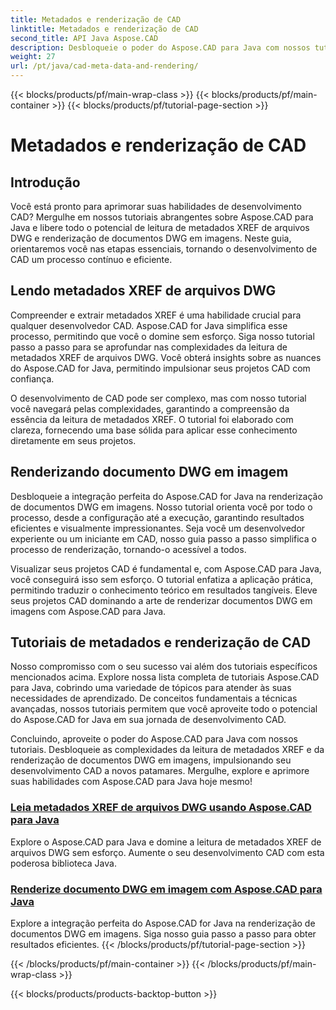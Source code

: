 ```yaml
---
title: Metadados e renderização de CAD
linktitle: Metadados e renderização de CAD
second_title: API Java Aspose.CAD
description: Desbloqueie o poder do Aspose.CAD para Java com nossos tutoriais! Aprenda a ler metadados XREF sem esforço e a renderizar documentos DWG em imagens para um desenvolvimento CAD aprimorado.
weight: 27
url: /pt/java/cad-meta-data-and-rendering/
---
```


{{< blocks/products/pf/main-wrap-class >}}
{{< blocks/products/pf/main-container >}}
{{< blocks/products/pf/tutorial-page-section >}}

# Metadados e renderização de CAD



## Introdução

Você está pronto para aprimorar suas habilidades de desenvolvimento CAD? Mergulhe em nossos tutoriais abrangentes sobre Aspose.CAD para Java e libere todo o potencial de leitura de metadados XREF de arquivos DWG e renderização de documentos DWG em imagens. Neste guia, orientaremos você nas etapas essenciais, tornando o desenvolvimento de CAD um processo contínuo e eficiente.

## Lendo metadados XREF de arquivos DWG

Compreender e extrair metadados XREF é uma habilidade crucial para qualquer desenvolvedor CAD. Aspose.CAD for Java simplifica esse processo, permitindo que você o domine sem esforço. Siga nosso tutorial passo a passo para se aprofundar nas complexidades da leitura de metadados XREF de arquivos DWG. Você obterá insights sobre as nuances do Aspose.CAD for Java, permitindo impulsionar seus projetos CAD com confiança.

O desenvolvimento de CAD pode ser complexo, mas com nosso tutorial você navegará pelas complexidades, garantindo a compreensão da essência da leitura de metadados XREF. O tutorial foi elaborado com clareza, fornecendo uma base sólida para aplicar esse conhecimento diretamente em seus projetos.

## Renderizando documento DWG em imagem

Desbloqueie a integração perfeita do Aspose.CAD for Java na renderização de documentos DWG em imagens. Nosso tutorial orienta você por todo o processo, desde a configuração até a execução, garantindo resultados eficientes e visualmente impressionantes. Seja você um desenvolvedor experiente ou um iniciante em CAD, nosso guia passo a passo simplifica o processo de renderização, tornando-o acessível a todos.

Visualizar seus projetos CAD é fundamental e, com Aspose.CAD para Java, você conseguirá isso sem esforço. O tutorial enfatiza a aplicação prática, permitindo traduzir o conhecimento teórico em resultados tangíveis. Eleve seus projetos CAD dominando a arte de renderizar documentos DWG em imagens com Aspose.CAD para Java.

## Tutoriais de metadados e renderização de CAD
Nosso compromisso com o seu sucesso vai além dos tutoriais específicos mencionados acima. Explore nossa lista completa de tutoriais Aspose.CAD para Java, cobrindo uma variedade de tópicos para atender às suas necessidades de aprendizado. De conceitos fundamentais a técnicas avançadas, nossos tutoriais permitem que você aproveite todo o potencial do Aspose.CAD for Java em sua jornada de desenvolvimento CAD.

Concluindo, aproveite o poder do Aspose.CAD para Java com nossos tutoriais. Desbloqueie as complexidades da leitura de metadados XREF e da renderização de documentos DWG em imagens, impulsionando seu desenvolvimento CAD a novos patamares. Mergulhe, explore e aprimore suas habilidades com Aspose.CAD para Java hoje mesmo!
### [Leia metadados XREF de arquivos DWG usando Aspose.CAD para Java](./read-xref-meta-data/)
Explore o Aspose.CAD para Java e domine a leitura de metadados XREF de arquivos DWG sem esforço. Aumente o seu desenvolvimento CAD com esta poderosa biblioteca Java.
### [Renderize documento DWG em imagem com Aspose.CAD para Java](./render-dwg-to-image/)
Explore a integração perfeita do Aspose.CAD for Java na renderização de documentos DWG em imagens. Siga nosso guia passo a passo para obter resultados eficientes.
{{< /blocks/products/pf/tutorial-page-section >}}

{{< /blocks/products/pf/main-container >}}
{{< /blocks/products/pf/main-wrap-class >}}

{{< blocks/products/products-backtop-button >}}
